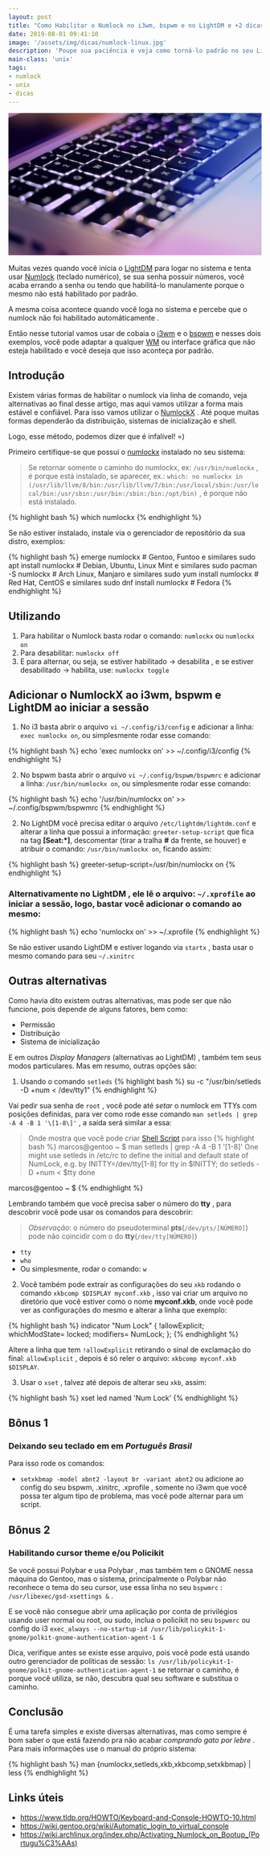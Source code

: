 ```yaml
---
layout: post
title: "Como Habilitar o Numlock no i3wm, bspwm e no LightDM e +2 dicas bônus"
date: 2019-08-01 09:41:10
image: '/assets/img/dicas/numlock-linux.jpg'
description: 'Poupe sua paciência e veja como torná-lo padrão no seu Linux ou Unix-like.'
main-class: 'unix'
tags:
- numlock
- unix
- dicas
---
```


![Numlock](/assets/img/dicas/numlock-linux.jpg "Numlock")

Muitas vezes quando você inicia o [LightDM](https://terminalroot.com.br/2016/05/como-instalar-o-gdm3-ou-configurar-o.html) para logar no sistema e tenta usar [Numlock](https://pt.wikipedia.org/wiki/Num_lock) (teclado numérico), se sua senha possuir números, você acaba errando a senha ou tendo que habilitá-lo manulamente porque o mesmo não está habilitado por padrão.

A mesma coisa acontece quando você loga no sistema e percebe que o numlock não foi habilitado automáticamente .

Então nesse tutorial vamos usar de cobaia o [i3wm](https://terminalroot.com.br/2018/07/como-instalar-e-configurar-o-i3wm-e-o-i3blocks.html) e o [bspwm](https://terminalroot.com.br/2018/09/bspwm-review.html) e nesses dois exemplos, você pode adaptar a qualquer [WM](https://terminalroot.com.br/2019/04/5-ferramentas-para-voce-usar-no-seu-wm.html) ou interface gráfica que não esteja habilitado e você deseja que isso aconteça por padrão.

## Introdução

Existem várias formas de habilitar o numlock via linha de comando, veja alternativas ao final desse artigo, mas aqui vamos utilizar a forma mais estável e confiável. Para isso vamos utilizar o [NumlockX](http://manpages.ubuntu.com/manpages/trusty/man1/numlockx.1.html) . Até poque muitas formas dependerão da distribuição, sistemas de inicialização e shell.

Logo, esse método, podemos dizer que é infalível! =)

Primeiro certifique-se que possui o [numlockx](http://manpages.ubuntu.com/manpages/trusty/man1/numlockx.1.html) instalado no seu sistema:

> Se retornar somente o caminho do numlockx, ex: `/usr/bin/numlockx` , é porque está instalado, se aparecer, ex.: `which: no numlockx in (/usr/lib/llvm/8/bin:/usr/lib/llvm/7/bin:/usr/local/sbin:/usr/local/bin:/usr/sbin:/usr/bin:/sbin:/bin:/opt/bin)` , é porque não está instalado.

{% highlight bash %}
which numlockx
{% endhighlight %}

Se não estiver instalado, instale via o gerenciador de repositório da sua distro, exemplos:

{% highlight bash %}
emerge numlockx # Gentoo, Funtoo e similares
sudo apt install numlockx # Debian, Ubuntu, Linux Mint e similares
sudo pacman -S numlockx # Arch Linux, Manjaro e similares
sudo yum install numlockx # Red Hat, CentOS e similares
sudo dnf install numlockx # Fedora
{% endhighlight %}

## Utilizando

1. Para habilitar o Numlock basta rodar o comando: `numlockx` ou `numlockx on`
2. Para desabilitar: `numlockx off`
3. E para alternar, ou seja, se estiver habilitado → desabilita , e se estiver desabilitado → habilita, use: `numlockx toggle`

## Adicionar o NumlockX ao i3wm, bspwm  e LightDM ao iniciar a sessão

1. No i3 basta abrir o arquivo `vi ~/.config/i3/config` e adicionar a linha: `exec numlockx on`, ou simplesmente rodar esse comando:

{% highlight bash %}
echo 'exec numlockx on' >> ~/.config/i3/config
{% endhighlight %}

2. No bspwm basta abrir o arquivo `vi ~/.config/bspwm/bspwmrc` e adicionar a linha: `/usr/bin/numlockx on`, ou simplesmente rodar esse comando:

{% highlight bash %}
echo '/usr/bin/numlockx on' >> ~/.config/bspwm/bspwmrc
{% endhighlight %}

2. No LightDM você precisa editar o arquivo `/etc/lightdm/lightdm.conf` e alterar a linha que possui a informação: `greeter-setup-script` que fica na tag **[Seat:*]**, descomentar (tirar a tralha **#** da frente, se houver) e atribuir o comando: `/usr/bin/numlockx on`, ficando assim:

{% highlight bash %}
greeter-setup-script=/usr/bin/numlockx on
{% endhighlight %}

<script async src="https://pagead2.googlesyndication.com/pagead/js/adsbygoogle.js"></script>
<!-- Informat -->
<ins class="adsbygoogle"
     style="display:block"
     data-ad-client="ca-pub-2838251107855362"
     data-ad-slot="2327980059"
     data-ad-format="auto"
     data-full-width-responsive="true"></ins>
<script>
(adsbygoogle = window.adsbygoogle || []).push({});
</script>

### Alternativamente no LightDM , ele lê o arquivo: `~/.xprofile` ao iniciar a sessão, logo, bastar você adicionar o comando ao mesmo:

{% highlight bash %}
echo 'numlockx on' >> ~/.xprofile
{% endhighlight %}

Se não estiver usando LightDM e estiver logando via `startx` , basta usar o mesmo comando para seu `~/.xinitrc`

## Outras alternativas

Como havia dito existem outras alternativas, mas pode ser que não funcione, pois depende de alguns fatores, bem como:
- Permissão
- Distribuição
- Sistema de inicialização

E em outros *Display Managers* (alternativas ao LightDM) , também tem seus modos particulares. Mas em resumo, outras opções são:

1. Usando o comando `setleds`
{% highlight bash %}
su -c "/usr/bin/setleds -D +num < /dev/tty1"
{% endhighlight %}

Vai pedir sua senha de `root` , você pode até *setar* o numlock em TTYs com posições definidas, para ver como rode esse comando `man setleds | grep -A 4 -B 1 '\[1-8\]'` , a saída será similar a essa:
> Onde mostra que você pode criar [Shell Script](https://terminalroot.com.br/shell) para isso
{% highlight bash %}
marcos@gentoo ~ $ man setleds | grep -A 4 -B 1 '\[1-8\]'
       One might use setleds in /etc/rc to define the initial and default state of NumLock, e.g. by
            INITTY=/dev/tty[1-8]
            for tty in $INITTY; do
                 setleds -D +num < $tty
            done

marcos@gentoo ~ $ 
{% endhighlight %}

Lembrando também que você precisa saber o número do **tty** , para descobrir você pode usar os comandos para descobrir:
> *Observação*: o número do pseudoterminal **pts**(`/dev/pts/[NÚMERO]`) pode não coincidir com o do **tty**(`/dev/tty[NÚMERO]`)
- `tty`
- `who`
- Ou simplesmente, rodar o comando: `w`

2. Você também pode extrair as configurações do seu `xkb` rodando o comando `xkbcomp $DISPLAY myconf.xkb` , isso vai criar um arquivo no diretório que você estiver como o nome **myconf.xkb**, onde você pode ver as configurações do mesmo e alterar a linha que exemplo:

{% highlight bash %}
indicator "Num Lock" {
	!allowExplicit;
	whichModState= locked;
	modifiers= NumLock;
};
{% endhighlight %}

Altere a linha que tem `!allowExplicit` retirando o sinal de exclamação do final: `allowExplicit` , depois é só reler o arquivo: `xkbcomp myconf.xkb $DISPLAY`.

3. Usar o `xset` , talvez até depois de alterar seu `xkb`, assim:

{% highlight bash %}
xset led named 'Num Lock'
{% endhighlight %}

<script async src="https://pagead2.googlesyndication.com/pagead/js/adsbygoogle.js"></script>
<!-- Informat -->
<ins class="adsbygoogle"
     style="display:block"
     data-ad-client="ca-pub-2838251107855362"
     data-ad-slot="2327980059"
     data-ad-format="auto"
     data-full-width-responsive="true"></ins>
<script>
(adsbygoogle = window.adsbygoogle || []).push({});
</script>

## Bônus 1
### Deixando seu teclado em em *Português Brasil*

Para isso rode os comandos:

- `setxkbmap -model abnt2 -layout br -variant abnt2` ou adicione ao config do seu bspwm, .xinitrc, .xprofile , somente no i3wm que você possa ter algum tipo de problema, mas você pode alternar para um script.

## Bônus 2
### Habilitando cursor theme e/ou Policikit

Se você possui Polybar e usa Polybar , mas também tem o GNOME nessa máquina do Gentoo, mas o sistema, principalmente o Polybar não reconhece o tema do seu cursor, use essa linha no seu `bspwmrc` : `/usr/libexec/gsd-xsettings &` .

E se você não consegue abrir uma aplicação por conta de privilégios usando user normal ou root, ou sudo, inclua o policikit no seu `bspwmrc` ou config do i3 `exec_always --no-startup-id /usr/lib/policykit-1-gnome/polkit-gnome-authentication-agent-1 &`

Dica, verifique antes se existe esse arquivo, pois você pode está usando outro gerenciador de políticas de sessão: `ls /usr/lib/policykit-1-gnome/polkit-gnome-authentication-agent-1` se retornar o caminho, é porque você utiliza, se não, descubra qual seu software e substitua o caminho.

## Conclusão

É uma tarefa simples e existe diversas alternativas, mas como sempre é bom saber o que está fazendo pra não acabar *comprando gato por lebre* . Para mais informações use o manual do próprio sistema:

{% highlight bash %}
man {numlockx,setleds,xkb,xkbcomp,setxkbmap} | less
{% endhighlight %}

## Links úteis

+ <https://www.tldp.org/HOWTO/Keyboard-and-Console-HOWTO-10.html>
+ <https://wiki.gentoo.org/wiki/Automatic_login_to_virtual_console>
+ <https://wiki.archlinux.org/index.php/Activating_Numlock_on_Bootup_(Portugu%C3%AAs)>
